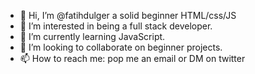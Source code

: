 - 👋 Hi, I’m @fatihdulger a solid beginner HTML/css/JS
- 👀 I’m interested in being a full stack developer. 
- 🌱 I’m currently learning JavaScript.
- 💞️ I’m looking to collaborate on beginner projects. 
- 📫 How to reach me: pop me an email or DM on twitter 

<!---
fatihdulger/fatihdulger is a ✨ special ✨ repository because its `README.md` (this file) appears on your GitHub profile.
You can click the Preview link to take a look at your changes.
--->
